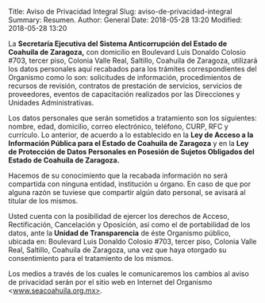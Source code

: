 Title: Aviso de Privacidad Integral
Slug: aviso-de-privacidad-integral
Summary: Resumen.
Author: General
Date: 2018-05-28 13:20
Modified: 2018-05-28 13:20


La **Secretaría Ejecutiva del Sistema Anticorrupción del Estado de Coahuila de
Zaragoza,** con domicilio en Boulevard Luis Donaldo Colosio #703, tercer piso,
Colonia Valle Real, Saltillo, Coahuila de Zaragoza, utilizará los datos
personales aquí recabados para los trámites correspondientes del Organismo como
lo son: solicitudes de información, procedimientos de recursos de revisión,
contratos de prestación de servicios, servicios de proveedores, eventos de
capacitación realizados por las Direcciones y Unidades Administrativas.

Los datos personales que serán sometidos a tratamiento son los siguientes:
nombre, edad, domicilio, correo electrónico, teléfono, CURP, RFC y currículo. Lo
anterior, de acuerdo a lo establecido en la **Ley de Acceso a la Información
Pública para el Estado de Coahuila de Zaragoza** y en la **Ley de Protección de
Datos Personales en Posesión de Sujetos Obligados del Estado de Coahuila de
Zaragoza.**

Hacemos de su conocimiento que la recabada información no será compartida con
ninguna entidad, institución u órgano. En caso de que por alguna razón se
tuviese que compartir algún dato personal, se avisará al titular de los mismos.

Usted cuenta con la posibilidad de ejercer los derechos de Acceso,
Rectificación, Cancelación y Oposición, así como el de portabilidad de los
datos, ante la **Unidad de Transparencia** de éste Organismo público, ubicada
en: Boulevard Luis Donaldo Colosio #703, tercer piso, Colonia Valle Real,
Saltillo, Coahuila de Zaragoza, una vez que haya otorgado su consentimiento para
el tratamiento de los mismos.

Los medios a través de los cuales le comunicaremos los cambios al aviso de
privacidad serán por el sitio web en Internet del Organismo
<www.seacoahuila.org.mx>.
